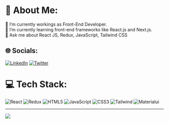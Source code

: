 # 💫 About Me:
🔭 I’m currently workings as Front-End Developer. <br>🌱 I’m currently learning front-end frameworks like React.js and Next.js.<br>💬 Ask me about React JS, Redux, JavaScript, Tailwind CSS<br>


## 🌐 Socials:
 [![LinkedIn](https://img.shields.io/badge/LinkedIn-%230077B5.svg?logo=linkedin&logoColor=white)](https://www.linkedin.com/in/balla-laxman-rao-1149a2172/) [![Twitter](https://img.shields.io/badge/Twitter-%230077B5.svg?logo=twitter&logoColor=white)](https://twitter.com/laxmanballa2001)

# 💻 Tech Stack:
![React](https://img.shields.io/badge/react-%2320232a.svg?style=for-the-badge&logo=react&logoColor=%2361DAFB) ![Redux](https://img.shields.io/badge/redux-%23593d88.svg?style=for-the-badge&logo=redux&logoColor=white) ![HTML5](https://img.shields.io/badge/html5-%23E34F26.svg?style=for-the-badge&logo=html5&logoColor=white) ![JavaScript](https://img.shields.io/badge/javascript-%23323330.svg?style=for-the-badge&logo=javascript&logoColor=%23F7DF1E) ![CSS3](https://img.shields.io/badge/css3-%231572B6.svg?style=for-the-badge&logo=css3&logoColor=white) ![Tailwind](https://img.shields.io/badge/tailwindcss-%23563D7C.svg?style=for-the-badge&logo=tailwindcss&logoColor=white) ![Materialui](https://img.shields.io/badge/materialui-%231572B6.svg?style=for-the-badge&logo=mui&logoColor=white)


---
[![](https://visitcount.itsvg.in/api?id=VaishooR&icon=0&color=0)](https://visitcount.itsvg.in)

<!-- Proudly created with GPRM ( https://gprm.itsvg.in ) -->
